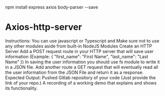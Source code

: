 npm install express axios body-parser --save
# Axios-http-server





Instructions: You can use javascript or Typescript and  Make sure not to use any other modules aside from built-in NodeJS Modules
Create an HTTP Server
Add a POST request route in your HTTP server that will save user information (Example: { "first_name": "First Name", "last_name": "Last Name" })
In saving the user information you should use fs module to write it in a JSON file.
Add another route a GET request that will eventually read all the user information from the JSON File and return it as a response.
Expected Output:
Pushed Gitlab repository of your code (Just provide the link of your repo.)
A recording of a working demo that explains and shows its functionality.

